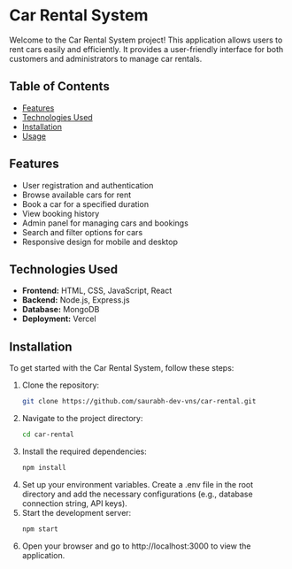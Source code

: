 # Car Rental System

Welcome to the Car Rental System project! This application allows users to rent cars easily and efficiently. It provides a user-friendly interface for both customers and administrators to manage car rentals.

## Table of Contents

- [Features](#features)
- [Technologies Used](#technologies-used)
- [Installation](#installation)
- [Usage](#usage)

## Features

- User registration and authentication
- Browse available cars for rent
- Book a car for a specified duration
- View booking history
- Admin panel for managing cars and bookings
- Search and filter options for cars
- Responsive design for mobile and desktop

## Technologies Used

- **Frontend:** HTML, CSS, JavaScript, React 
- **Backend:** Node.js, Express.js 
- **Database:** MongoDB 
- **Deployment:** Vercel

## Installation

To get started with the Car Rental System, follow these steps:

1. Clone the repository:
   ```bash
   git clone https://github.com/saurabh-dev-vns/car-rental.git

2. Navigate to the project directory:
    ```bash
   cd car-rental

3. Install the required dependencies:
    ```bash
   npm install

4. Set up your environment variables. Create a .env file in the root directory and add the necessary configurations (e.g., database connection string, API keys).
5. Start the development server:
    ```bash
   npm start
6. Open your browser and go to http://localhost:3000 to view the application.


